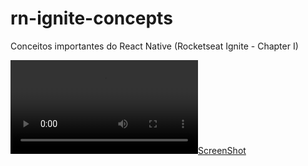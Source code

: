 # rn-ignite-concepts
Conceitos importantes do React Native (Rocketseat Ignite - Chapter I)

[![ScreenShot](/screenshots/screen.mov)](/screenshots/screen.mov)
